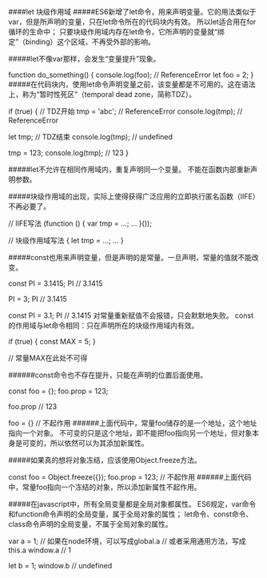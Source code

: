 ####let 块级作用域
#####ES6新增了let命令，用来声明变量。它的用法类似于var，但是所声明的变量，只在let命令所在的代码块内有效。
所以let适合用在for循环的生命中；
只要块级作用域内存在let命令，它所声明的变量就“绑定”（binding）这个区域，不再受外部的影响。

#####let不像var那样，会发生“变量提升”现象。

function do_something() {
  console.log(foo); // ReferenceError
  let foo = 2;
}
#####在代码块内，使用let命令声明变量之前，该变量都是不可用的。这在语法上，称为“暂时性死区”（temporal dead zone，简称TDZ）。

if (true) {
  // TDZ开始
  tmp = 'abc'; // ReferenceError
  console.log(tmp); // ReferenceError

  let tmp; // TDZ结束
  console.log(tmp); // undefined

  tmp = 123;
  console.log(tmp); // 123
}


#####let不允许在相同作用域内，重复声明同一个变量。
不能在函数内部重新声明参数。

#####块级作用域的出现，实际上使得获得广泛应用的立即执行匿名函数（IIFE）不再必要了。

// IIFE写法
(function () {
  var tmp = ...;
  ...
}());

// 块级作用域写法
{
  let tmp = ...;
  ...
}


#####const也用来声明变量，但是声明的是常量。一旦声明，常量的值就不能改变。

const PI = 3.1415;
PI // 3.1415

PI = 3;
PI // 3.1415

const PI = 3.1;
PI // 3.1415  对常量重新赋值不会报错，只会默默地失败。
const的作用域与let命令相同：只在声明所在的块级作用域内有效。

if (true) {
  const MAX = 5;
}

// 常量MAX在此处不可得

######const命令也不存在提升，只能在声明的位置后面使用。


const foo = {};
foo.prop = 123;

foo.prop
// 123

foo = {} // 不起作用
######上面代码中，常量foo储存的是一个地址，这个地址指向一个对象。
不可变的只是这个地址，即不能把foo指向另一个地址，但对象本身是可变的，所以依然可以为其添加新属性。

#####如果真的想将对象冻结，应该使用Object.freeze方法。

const foo = Object.freeze({});
foo.prop = 123; // 不起作用
######上面代码中，常量foo指向一个冻结的对象，所以添加新属性不起作用。

#####在javascript中，所有全局变量都是全局对象都属性。
ES6规定，var命令和function命令声明的全局变量，属于全局对象的属性；
let命令、const命令、class命令声明的全局变量，不属于全局对象的属性。

var a = 1;
// 如果在node环境，可以写成global.a
// 或者采用通用方法，写成this.a
window.a // 1

let b = 1;
window.b // undefined
















